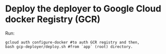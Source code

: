 # Deploy the deployer to Google Cloud docker Registry (GCR)

Run: 

```
gcloud auth configure-docker #to auth GCR registry and then, 
bash gcp-deployer/deploy.sh #from `app` (root) directory.
```
